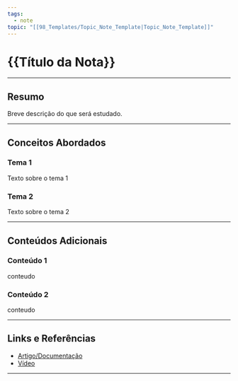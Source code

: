 ```yaml
---
tags:
  - note
topic: "[[98_Templates/Topic_Note_Template|Topic_Note_Template]]"
---
```

# {{Título da Nota}}

---
## **Resumo**
Breve descrição do que será estudado.

---
## **Conceitos Abordados**

### Tema 1
Texto sobre o tema 1

### Tema 2
Texto sobre o tema 2

---
## **Conteúdos Adicionais**

### Conteúdo 1
conteudo

### Conteúdo 2
conteudo

---
## **Links e Referências**
- [Artigo/Documentação](URL)
- [Vídeo](URL)

---
